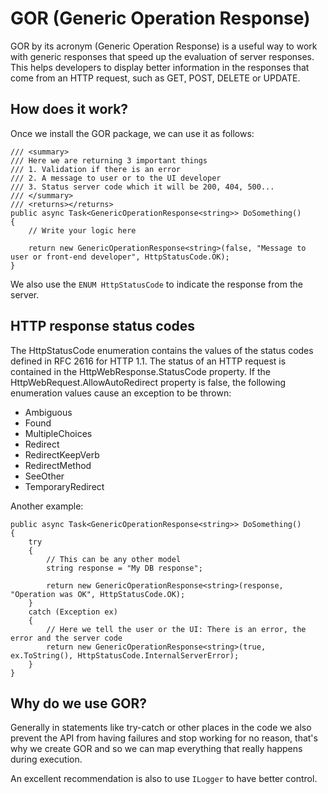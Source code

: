 
# GOR (Generic Operation Response)

GOR by its acronym (Generic Operation Response) is a useful way to work with generic responses that speed up the evaluation of server responses. 
This helps developers to display better information in the responses that come from an HTTP request, such as GET, POST, DELETE or UPDATE.

## How does it work?

Once we install the GOR package, we can use it as follows:

```
/// <summary>
/// Here we are returning 3 important things 
/// 1. Validation if there is an error
/// 2. A message to user or to the UI developer
/// 3. Status server code which it will be 200, 404, 500...
/// </summary>
/// <returns></returns>
public async Task<GenericOperationResponse<string>> DoSomething()
{
    // Write your logic here

    return new GenericOperationResponse<string>(false, "Message to user or front-end developer", HttpStatusCode.OK);
}
```
We also use the `ENUM HttpStatusCode` to indicate the response from the server.

## HTTP response status codes

The HttpStatusCode enumeration contains the values of the status codes defined in RFC 2616 for HTTP 1.1. 
The status of an HTTP request is contained in the HttpWebResponse.StatusCode property.
If the HttpWebRequest.AllowAutoRedirect property is false, the following enumeration values cause an exception to be thrown:

- Ambiguous
- Found
- MultipleChoices
- Redirect
- RedirectKeepVerb
- RedirectMethod
- SeeOther
- TemporaryRedirect

Another example:

```
public async Task<GenericOperationResponse<string>> DoSomething()
{
    try
    {
        // This can be any other model
        string response = "My DB response"; 

        return new GenericOperationResponse<string>(response, "Operation was OK", HttpStatusCode.OK);
    }
    catch (Exception ex)
    {
        // Here we tell the user or the UI: There is an error, the error and the server code
        return new GenericOperationResponse<string>(true, ex.ToString(), HttpStatusCode.InternalServerError);
    }
}
```

## Why do we use GOR?
Generally in statements like try-catch or other places in the code we also prevent the API from having failures and stop working for no reason, that's why we create GOR and so we can map everything that really happens during execution.

An excellent recommendation is also to use `ILogger` to have better control.
